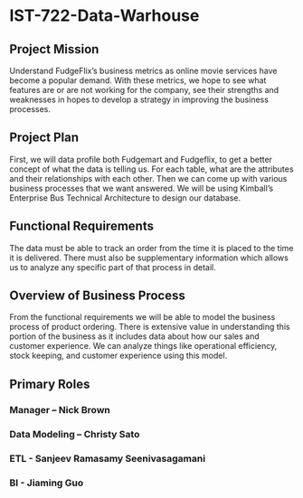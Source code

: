 # IST-722-Data-Warhouse

## Project Mission
Understand FudgeFlix’s business metrics as online movie services have become a popular demand. With these metrics, we hope to see what features are or are not working for the company, see their strengths and weaknesses in hopes to develop a strategy in improving the business processes.

## Project Plan
First, we will data profile both Fudgemart and Fudgeflix, to get a better concept of what the data is telling us. For each table, what are the attributes and their relationships with each other. Then we can come up with various business processes that we want answered. We will be using Kimball’s Enterprise Bus Technical Architecture to design our database.

## Functional Requirements
The data must be able to track an order from the time it is placed to the time it is delivered. There must also be supplementary information which allows us to analyze any specific part of that process in detail.

## Overview of Business Process
From the functional requirements we will be able to model the business process of product ordering. There is extensive value in understanding this portion of the business as it includes data about how our sales and customer experience. We can analyze things like operational efficiency, stock keeping, and customer experience using this model.

## Primary Roles
### Manager – Nick Brown
### Data Modeling – Christy Sato
### ETL - Sanjeev Ramasamy Seenivasagamani
### BI - Jiaming Guo
